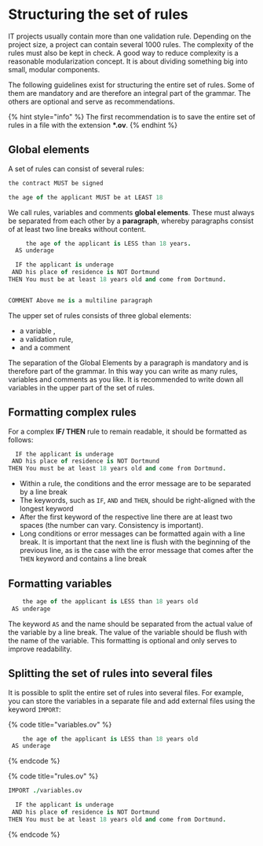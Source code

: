# Structuring the set of rules

IT projects usually contain more than one validation rule. Depending on the project size, a project can contain several 1000 rules. The complexity of the rules must also be kept in check. A good way to reduce complexity is a reasonable modularization concept. It is about dividing something big into small, modular components.

The following guidelines exist for structuring the entire set of rules. Some of them are mandatory and are therefore an integral part of the grammar. The others are optional and serve as recommendations.

{% hint style="info" %}
The first recommendation is to save the entire set of rules in a file with the extension **\*.ov**.
{% endhint %}



## Global elements

A set of rules can consist of several rules:

```coffeescript
the contract MUST be signed

the age of the applicant MUST be at LEAST 18
```

We call rules, variables and comments **global elements**. These must always be separated from each other by a **paragraph**, whereby paragraphs consist of at least two line breaks without content.

```coffeescript
     the age of the applicant is LESS than 18 years.
  AS underage

  IF the applicant is underage
 AND his place of residence is NOT Dortmund
THEN You must be at least 18 years old and come from Dortmund.


COMMENT Above me is a multiline paragraph
```

The upper set of rules consists of three global elements:

* a variable ,
* a validation rule,
* and a comment

The separation of the Global Elements by a paragraph is mandatory and is therefore part of the grammar. In this way you can write as many rules, variables and comments as you like. It is recommended to write down all variables in the upper part of the set of rules.  


## Formatting complex rules

For a complex **IF/ THEN** rule to remain readable, it should be formatted as follows:

```coffeescript
  IF the applicant is underage
 AND his place of residence is NOT Dortmund
THEN You must be at least 18 years old and come from Dortmund.
```



* Within a rule, the conditions and the error message are to be separated by a line break
* The keywords, such as `IF`, `AND` and `THEN`, should be right-aligned with the longest keyword
* After the first keyword of the respective line there are at least two spaces \(the number can vary. Consistency is important\).
* Long conditions or error messages can be formatted again with a line break. It is important that the next line is flush with the beginning of the previous line, as is the case with the error message that comes after the `THEN` keyword and contains a line break



## Formatting variables

```coffeescript
    the age of the applicant is LESS than 18 years old
 AS underage
```

The keyword `AS` and the name should be separated from the actual value of the variable by a line break. The value of the variable should be flush with the name of the variable. This formatting is optional and only serves to improve readability.

## Splitting the set of rules into several files

It is possible to split the entire set of rules into several files. For example, you can store the variables in a separate file and add external files using the keyword `IMPORT`:

{% code title="variables.ov" %}
```coffeescript
    the age of the applicant is LESS than 18 years old
 AS underage
```
{% endcode %}

{% code title="rules.ov" %}
```coffeescript
IMPORT ./variables.ov

  IF the applicant is underage
 AND his place of residence is NOT Dortmund
THEN You must be at least 18 years old and come from Dortmund.
```
{% endcode %}

